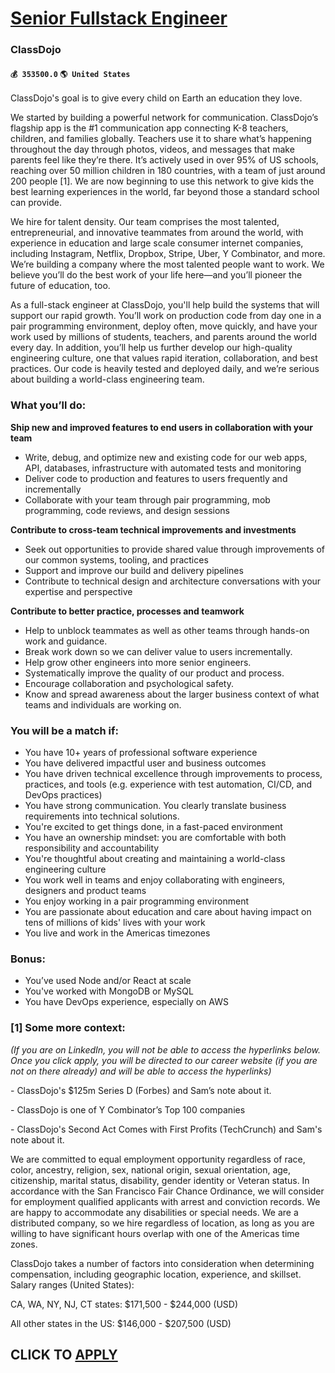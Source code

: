 # [Senior Fullstack Engineer](https://www.remotewlb.com/apply/senior-fullstack-engineer-86668)  
### ClassDojo  
#### `💰 353500.0` `🌎 United States`  

ClassDojo's goal is to give every child on Earth an education they love.

We started by building a powerful network for communication. ClassDojo’s flagship app is the #1 communication app connecting K-8 teachers, children, and families globally. Teachers use it to share what’s happening throughout the day through photos, videos, and messages that make parents feel like they’re there. It’s actively used in over 95% of US schools, reaching over 50 million children in 180 countries, with a team of just around 200 people [1]. We are now beginning to use this network to give kids the best learning experiences in the world, far beyond those a standard school can provide.

We hire for talent density. Our team comprises the most talented, entrepreneurial, and innovative teammates from around the world, with experience in education and large scale consumer internet companies, including Instagram, Netflix, Dropbox, Stripe, Uber, Y Combinator, and more. We’re building a company where the most talented people want to work. We believe you’ll do the best work of your life here—and you’ll pioneer the future of education, too.

As a full-stack engineer at ClassDojo, you'll help build the systems that will support our rapid growth. You’ll work on production code from day one in a pair programming environment, deploy often, move quickly, and have your work used by millions of students, teachers, and parents around the world every day. In addition, you’ll help us further develop our high-quality engineering culture, one that values rapid iteration, collaboration, and best practices. Our code is heavily tested and deployed daily, and we’re serious about building a world-class engineering team.

### **What you’ll do:**

 **Ship new and improved features to end users in collaboration with your team**

  * Write, debug, and optimize new and existing code for our web apps, API, databases, infrastructure with automated tests and monitoring
  * Deliver code to production and features to users frequently and incrementally
  * Collaborate with your team through pair programming, mob programming, code reviews, and design sessions

 **Contribute to cross-team technical improvements and investments**

  * Seek out opportunities to provide shared value through improvements of our common systems, tooling, and practices
  * Support and improve our build and delivery pipelines
  * Contribute to technical design and architecture conversations with your expertise and perspective

 **Contribute to better practice, processes and teamwork**

  * Help to unblock teammates as well as other teams through hands-on work and guidance.
  * Break work down so we can deliver value to users incrementally.
  * Help grow other engineers into more senior engineers.
  * Systematically improve the quality of our product and process.
  * Encourage collaboration and psychological safety.
  * Know and spread awareness about the larger business context of what teams and individuals are working on. 

### You will be a match if:

  * You have 10+ years of professional software experience 
  * You have delivered impactful user and business outcomes 
  * You have driven technical excellence through improvements to process, practices, and tools (e.g. experience with test automation, CI/CD, and DevOps practices)
  * You have strong communication. You clearly translate business requirements into technical solutions.
  * You're excited to get things done, in a fast-paced environment
  * You have an ownership mindset: you are comfortable with both responsibility and accountability
  * You're thoughtful about creating and maintaining a world-class engineering culture
  * You work well in teams and enjoy collaborating with engineers, designers and product teams
  * You enjoy working in a pair programming environment
  * You are passionate about education and care about having impact on tens of millions of kids' lives with your work
  * You live and work in the Americas timezones

### Bonus:

  * You’ve used Node and/or React at scale
  * You've worked with MongoDB or MySQL
  * You have DevOps experience, especially on AWS

### [1] Some more context:

 _(If you are on LinkedIn, you will not be able to access the hyperlinks below. Once you click apply, you will be directed to our career website (if you are not on there already) and will be able to access the hyperlinks)_

\- ClassDojo's $125m Series D (Forbes) and Sam’s note about it.

\- ClassDojo is one of Y Combinator’s Top 100 companies

\- ClassDojo's Second Act Comes with First Profits (TechCrunch) and Sam's note about it.

We are committed to equal employment opportunity regardless of race, color, ancestry, religion, sex, national origin, sexual orientation, age, citizenship, marital status, disability, gender identity or Veteran status. In accordance with the San Francisco Fair Chance Ordinance, we will consider for employment qualified applicants with arrest and conviction records. We are happy to accommodate any disabilities or special needs. We are a distributed company, so we hire regardless of location, as long as you are willing to have significant hours overlap with one of the Americas time zones.

ClassDojo takes a number of factors into consideration when determining compensation, including geographic location, experience, and skillset. Salary ranges (United States):

CA, WA, NY, NJ, CT states: $171,500 - $244,000 (USD)

All other states in the US: $146,000 - $207,500 (USD)

  
## CLICK TO [APPLY](https://www.remotewlb.com/apply/senior-fullstack-engineer-86668)

